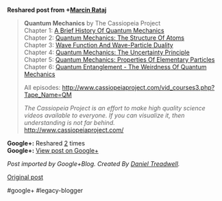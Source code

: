 <!--
date: '2012-01-01'
published: true
slug: 2012-01-quantum-mechanics-by-cassiopeia-project
time_to_read: 5
title: Quantum Mechanics by The Cassiopeia Project
-->

  
  
**Reshared post from +[Marcin Rataj](https://plus.google.com/118342891005560217587)**  
> **Quantum Mechanics** by The Cassiopeia Project  
> Chapter 1: [A Brief History Of Quantum Mechanics](http://www.youtube.com/watch?v=B7pACq_xWyw)  
> Chapter 2: [Quantum Mechanics: The Structure Of Atoms](http://www.youtube.com/watch?v=-YYBCNQnYNM)  
> Chapter 3: [Wave Function And Wave-Particle Duality](http://www.youtube.com/watch?v=7GTCus7KTb0)  
> Chapter 4: [Quantum Mechanics: The Uncertainty Principle](http://www.youtube.com/watch?v=Fw6dI7cguCg)  
> Chapter 5: [Quantum Mechanics: Properties Of Elementary Particles](http://www.youtube.com/watch?v=J2mnGEMCY20)  
> Chapter 6: [Quantum Entanglement - The Weirdness Of Quantum Mechanics](http://www.youtube.com/watch?v=9lOWZ0Wv218)  
>   
> All episodes: <http://www.cassiopeiaproject.com/vid_courses3.php?Tape_Name=QM>  
>   
> *The Cassiopeia Project is an effort to make high quality science videos available to everyone. If you can visualize it, then understanding is not far behind.*  
> <http://www.cassiopeiaproject.com/>

**Google+:** Reshared [2](https://plus.google.com/103392016560023386646/posts/c4sttmGDxxz) times  
 **Google+:** [View post on Google+](https://plus.google.com/103392016560023386646/posts/c4sttmGDxxz)

  
  
*Post imported by Google+Blog. Created By [Daniel Treadwell](http://minimali.se/).*

[Original post](https://ysfk.blogspot.com/2012/01/quantum-mechanics-by-cassiopeia-project.html)

#google+ #legacy-blogger 